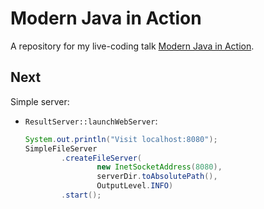 # Modern Java in Action

A repository for my live-coding talk [Modern Java in Action](https://nipafx.dev/talk-java-action).

## Next

Simple server:
* `ResultServer::launchWebServer`:
	```java
	System.out.println("Visit localhost:8080");
	SimpleFileServer
			.createFileServer(
					new InetSocketAddress(8080),
					serverDir.toAbsolutePath(),
					OutputLevel.INFO)
			.start();
	```

